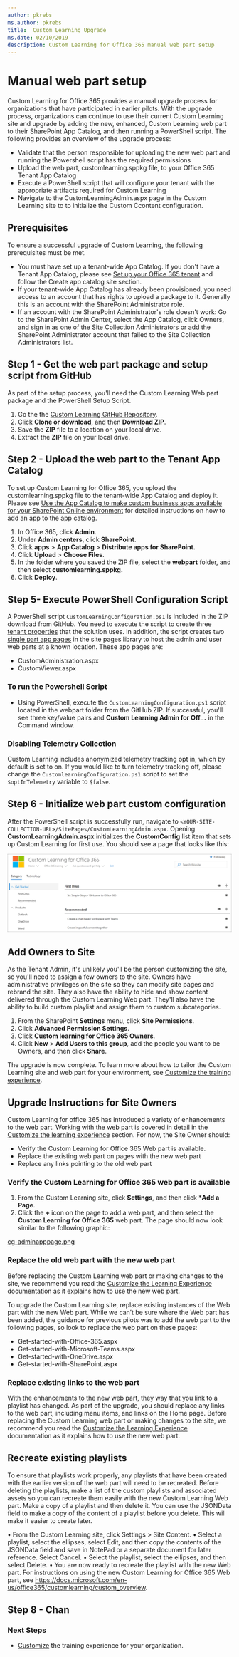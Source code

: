 ```yaml
---
author: pkrebs
ms.author: pkrebs
title:  Custom Learning Upgrade
ms.date: 02/10/2019
description: Custom Learning for Office 365 manual web part setup
---
```

# Manual web part setup

Custom Learning for Office 365 provides a manual upgrade process for organizations that have participated in earlier pilots. With the upgrade process, organizations can continue to use their current Custom Learning site and upgrade by adding the new, enhanced, Custom Learning web part to their SharePoint App Catalog, and then running a PowerShell script. The following provides an overview of the upgrade process: 

- Validate that the person responsible for uploading the new web part and running the Powershell script has the required permissions
- Upload the web part, customlearning.sppkg file, to your Office 365 Tenant App Catalog
- Execute a PowerShell script that will configure your tenant with the appropriate artifacts required for Custom Learning
- Navigate to the CustomLearningAdmin.aspx page in the Custom Learning site to to initialize the Custom Ccontent configuration.

## Prerequisites
To ensure a successful upgrade of Custom Learning, the following prerequisites must be met. 

- You must have set up a tenant-wide App Catalog. If you don't have a Tenant App Catalog, please see [Set up your Office 365 tenant](https://docs.microsoft.com/en-us/sharepoint/dev/spfx/set-up-your-developer-tenant#create-app-catalog-site) and follow the Create app catalog site section. 
- If your tenant-wide App Catalog has already been provisioned, you need access to an account that has rights to upload a package to it. Generally this is an account with the SharePoint Administrator role. 
- If an account with the SharePoint Administrator's role doesn't work: Go to the SharePoint Admin Center, select the App Catalog, click Owners, and sign in as one of the Site Collection Administrators or add the SharePoint Administrator account that failed to the Site Collection Administrators list. 

## Step 1 - Get the web part package and setup script from GitHub
As part of the setup process, you'll need the Custom Learning Web part package and the PowerShell Setup Script.

1. Go the the [Custom Learning GitHub Repository](https://github.com/pnp/custom-learning-office-365).
2. Click **Clone or download**, and then **Download ZIP**.   
3. Save the **ZIP** file to a location on your local drive.
4. Extract the **ZIP** file on your local drive.

## Step 2 - Upload the web part to the Tenant App Catalog
To set up Custom Learning for Office 365, you upload the customlearning.sppkg file to the tenant-wide App Catalog and deploy it. Please see [Use the App Catalog to make custom business apps available for your SharePoint Online environment](https://docs.microsoft.com/en-us/sharepoint/use-app-catalog) for detailed instructions on how to add an app to the app catalog.

1. In Office 365, click **Admin**.
2. Under **Admin centers**, click **SharePoint**.
3. Click **apps** > **App Catalog** > **Distribute apps for SharePoint.**
4. Click **Upload** > **Choose Files**.
5. In the folder where you saved the ZIP file, select the **webpart** folder, and then select **customlearning.sppkg.**
6. Click **Deploy**.

## Step 5- Execute PowerShell Configuration Script
A PowerShell script `CustomLearningConfiguration.ps1` is included in the ZIP download from GitHub. You need to execute the script to create three [tenant properties](https://docs.microsoft.com/en-us/sharepoint/dev/spfx/tenant-properties) that the solution uses. In addition, the script creates two [single part app pages](https://docs.microsoft.com/en-us/sharepoint/dev/spfx/web-parts/single-part-app-pages) in the site pages library to host the admin and user web parts at a known location. These app pages are:

- CustomAdministration.aspx
- CustomViewer.aspx

### To run the Powershell Script
- Using PowerShell, execute the `CustomLearningConfiguration.ps1` script located in the webpart folder from the GitHub ZIP. If successful, you'll see three key/value pairs and **Custom Learning Admin for Off...** in the Command window.

### Disabling Telemetry Collection
Custom Learning includes anonymized telemetry tracking opt in, which by default is set to on. If you  would like to turn telemetry tracking off, please change the `CustomlearningConfiguration.ps1` script to set the `$optInTelemetry` variable to `$false`.

## Step 6 - Initialize web part custom configuration
After the PowerShell script is successfully run, navigate to `<YOUR-SITE-COLLECTION-URL>/SitePages/CustomLearningAdmin.aspx`. Opening **CustomLearningAdmin.aspx** initializes the **CustomConfig** list item that sets up Custom Learning for first use. You should see a page that looks like this:

![cg-adminapppage.png](media/cg-adminapppage.png)

## Add Owners to Site
As the Tenant Admin, it's unlikely you'll be the person customizing the site, so you'll need to assign a few owners to the site. Owners have administrative privileges on the site so they can modify site pages and rebrand the site. They also have the ability to hide and show content delivered through the Custom Learning Web part. They'll also have the ability to build custom playlist and assign them to custom subcategories.  

1. From the SharePoint **Settings** menu, click **Site Permissions**.
2. Click **Advanced Permission Settings**.
3. Click **Custom learning for Office 365 Owners**.
4. Click **New** > **Add Users to this group**, add the people you want to be Owners, and then click **Share**.

The upgrade is now complete. To learn more about how to tailor the Custom Learning site and web part for your environment, see [Customize the training experience](custom_overview.md).

## Upgrade Instructions for Site Owners
Custom Learning for office 365 has introduced a variety of enhancements to the web part. Working with the web part is covered in detail in the [Customize the learning experience](custom_overview.md) section. For now, the Site Owner should:  

- Verify the Custom Learning for Office 365 Web part is available. 
- Replace the existing web part on pages with the new web part
- Replace any links pointing to the old web part

### Verify the Custom Learning for Office 365 web part is available
1.	From the Custom Learning site, click **Settings**, and then click ***Add a Page**.
2.	Click the **+** icon on the page to add a web part, and then select the **Custom Learning for Office 365** web part. The page should now look similar to the following graphic:

[cg-adminapppage.png](media/cg-adminapppage.png)
 
### Replace the old web part with the new web part
Before replacing the Custom Learning web part or making changes to the site, we recommend you read the [Customize the Learning Experience](custom_overview.md) documentation as it explains how to use the new web part. 

To upgrade the Custom Learning site, replace existing instances of the Web part with the new Web part. While we can’t be sure where the Web part has been added, the guidance for previous pilots was to add the web part to the following pages, so look to replace the web part on these pages:

- Get-started-with-Office-365.aspx
- Get-started-with-Microsoft-Teams.aspx
- Get-started-with-OneDrive.aspx
- Get-started-with-SharePoint.aspx

### Replace existing links to the web part
With the enhancements to the new web part, they way that you link to a playlist has changed. As part of the upgrade, you should replace any links to the web part, including menu items, and links on the Home page. Before replacing the Custom Learning web part or making changes to the site, we recommend you read the [Customize the Learning Experience](custom_overview.md) documentation as it explains how to use the new web part. 

## Recreate existing playlists 
To ensure that playlists work properly, any playlists that have been created with the earlier version of the web part will need to be recreated. Before deleting the playlists, make a list of the custom playlists and associated assets so you can recreate them easily with the new Custom Learning Web part. Make a copy of a playlist and then delete it. You can use the JSONData field to make a copy of the content of a playlist before you delete. This will make it easier to create later.


•	From the Custom Learning site, click Settings > Site Content. 
•	Select a playlist, select the ellipses, select Edit, and then copy the contents of the JSONData field and save in NotePad or a separate document for later reference. Select Cancel.
•	Select the playlist, select the ellipses, and then select Delete.
•	You are now ready to recreate the playlist with the new Web part.
For instructions on using the new Custom Learning for Office 365 Web part, see https://docs.microsoft.com/en-us/office365/customlearning/custom_overview.

## Step 8 - Chan

### Next Steps
- [Customize](custom_overview.md) the training experience for your organization.

